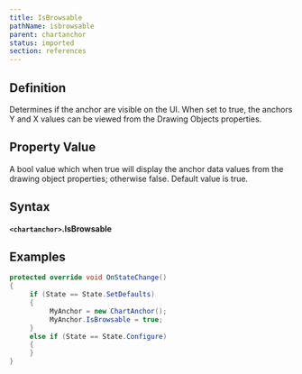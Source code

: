 ```yaml
---
title: IsBrowsable
pathName: isbrowsable
parent: chartanchor
status: imported
section: references
---
```


## Definition

Determines if the anchor are visible on the UI. When set to true, the anchors Y and X values can be viewed from the Drawing Objects properties.

## Property Value

A bool value which when true will display the anchor data values from the drawing object properties; otherwise false. Default value is true.

## Syntax

**`<chartanchor>`.IsBrowsable**

## Examples

```csharp
protected override void OnStateChange()
{
     if (State == State.SetDefaults)
     {
          MyAnchor = new ChartAnchor();
          MyAnchor.IsBrowsable = true;
     }
     else if (State == State.Configure)
     {
     }
}
